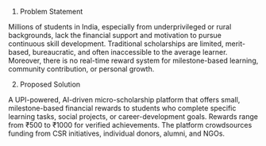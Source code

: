 1. Problem Statement

Millions of students in India, especially from underprivileged or rural backgrounds, lack the financial support and motivation to pursue continuous skill development. Traditional scholarships are limited, merit-based, bureaucratic, and often inaccessible to the average learner. Moreover, there is no real-time reward system for milestone-based learning, community contribution, or personal growth.

2. Proposed Solution

A UPI-powered, AI-driven micro-scholarship platform that offers small, milestone-based financial rewards to students who complete specific learning tasks, social projects, or career-development goals. Rewards range from ₹500 to ₹1000 for verified achievements. The platform crowdsources funding from CSR initiatives, individual donors, alumni, and NGOs.
